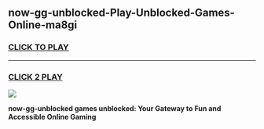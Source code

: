 
## now-gg-unblocked-Play-Unblocked-Games-Online-ma8gi
<h3>
<a href="https://premium76.site?title=now-gg-unblocked&ref=25A">CLICK TO PLAY</a></h3>
<hr>

<h3>
<a href="https://premium76.site?title=now-gg-unblocked&ref=25A">CLICK 2 PLAY</a>
  
</h3>

<a href="https://premium76.site?title=now-gg-unblocked&ref=25A"><img src="https://clearcache.store/games.png"></a>


**now-gg-unblocked games unblocked: Your Gateway to Fun and Accessible Online Gaming**
